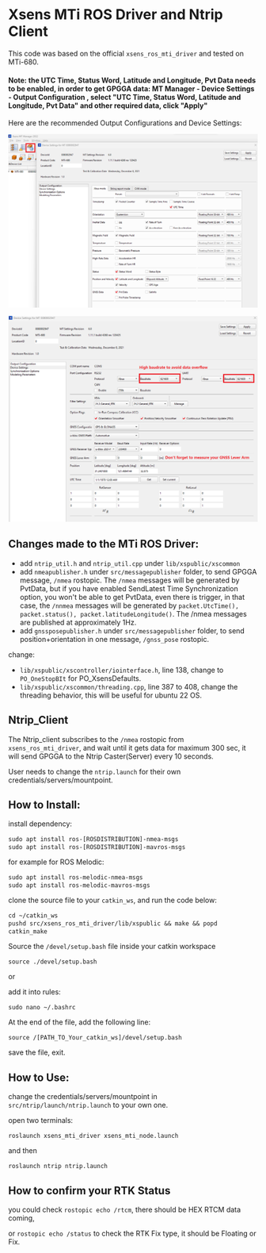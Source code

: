 
# Xsens MTi ROS Driver and Ntrip Client

This code was based on the official ``xsens_ros_mti_driver`` and tested on MTi-680.
#### Note: the UTC Time, Status Word, Latitude and Longitude, Pvt Data needs to be enabled, in order to get GPGGA data: MT Manager - Device Settings - Output Configuration , select "UTC Time, Status Word, Latitude and Longitude, Pvt Data" and other required data, click "Apply"

Here are the recommended Output Configurations and Device Settings:

![Alt text](MTi-680_Output_Configuration.png)

![Alt text](MTi-680_Device_Settings.png)

## Changes made to the MTi ROS Driver:

 - add ``ntrip_util.h`` and ``ntrip_util.cpp`` under ``lib/xspublic/xscommon``
 - add ``nmeapublisher.h`` under ``src/messagepublisher`` folder, to send GPGGA message, ``/nmea`` rostopic. The ``/nmea`` messages will be generated by PvtData, but if you have enabled SendLatest Time Synchronization option, you won't be able to get PvtData, even there is trigger, in that case, the ``/nnmea`` messages will be generated by ``packet.UtcTime(), packet.status(), packet.latitudeLongitude()``. The /nmea messages are published at approximately 1Hz.
 - add ``gnssposepublisher.h`` under ``src/messagepublisher`` folder, to send position+orientation in one message, ``/gnss_pose`` rostopic. 

change:
 - ``lib/xspublic/xscontroller/iointerface.h``, line 138, change to ``PO_OneStopBIt`` for PO_XsensDefaults.
 - ``lib/xspublic/xscommon/threading.cpp``, line 387 to 408, change the threading behavior, this will be useful for ubuntu 22 OS.

## Ntrip_Client
The Ntrip_client subscribes to the ``/nmea`` rostopic from ``xsens_ros_mti_driver``, and wait until it gets data for maximum 300 sec, it will send GPGGA to the Ntrip Caster(Server) every 10 seconds.

User needs to change the ``ntrip.launch`` for their own credentials/servers/mountpoint. 

## How to Install:
install dependency:
```
sudo apt install ros-[ROSDISTRIBUTION]-nmea-msgs
sudo apt install ros-[ROSDISTRIBUTION]-mavros-msgs
```
for example for ROS Melodic:
```
sudo apt install ros-melodic-nmea-msgs
sudo apt install ros-melodic-mavros-msgs
```

clone the source file to your ``catkin_ws``, and run the code below:
```
cd ~/catkin_ws
pushd src/xsens_ros_mti_driver/lib/xspublic && make && popd
catkin_make
```
Source the ``/devel/setup.bash`` file inside your catkin workspace
```
source ./devel/setup.bash
```
or 

add it into rules:
```
sudo nano ~/.bashrc
```
At the end of the file, add the following line:
```
source /[PATH_TO_Your_catkin_ws]/devel/setup.bash
```
save the file, exit.

## How to Use:
change the credentials/servers/mountpoint in ``src/ntrip/launch/ntrip.launch`` to your own one.


open two terminals:
```
roslaunch xsens_mti_driver xsens_mti_node.launch
```
and then
```
roslaunch ntrip ntrip.launch
```

## How to confirm your RTK Status

you could check ``rostopic echo /rtcm``, there should be HEX RTCM data coming,

or ``rostopic echo /status`` to check the RTK Fix type, it should be Floating or Fix.

